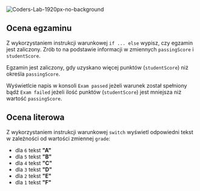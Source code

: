 ![Coders-Lab-1920px-no-background](https://user-images.githubusercontent.com/30623667/104709387-2b7ac180-571f-11eb-9b94-517aa6d501c9.png)



## Ocena egzaminu

Z wykorzystaniem instrukcji warunkowej `if ... else` wypisz, czy egzamin jest zaliczony. Zrób to na podstawie informacji w zmiennych `passingScore` i `studentScore`.

Egzamin jest zaliczony, gdy uzyskano więcej punktów (`studentScore`) niż określa `passingScore`.

Wyświetlcie napis w konsoli `Exam passed` jeżeli warunek został spełniony bądź `Exam failed` jeżeli ilość punktów (`studentScore`) jest mniejsza niż wartość `passingScore`.


## Ocena literowa

Z wykorzystaniem instrukcji warunkowej `switch` wyświetl odpowiedni tekst w zależności od wartości zmiennej `grade`:

- dla `6` tekst **"A"**
- dla `5` tekst **"B"**
- dla `4` tekst **"C"**
- dla `3` tekst **"D"**
- dla `2` tekst **"E"**
- dla `1` tekst **"F"**

